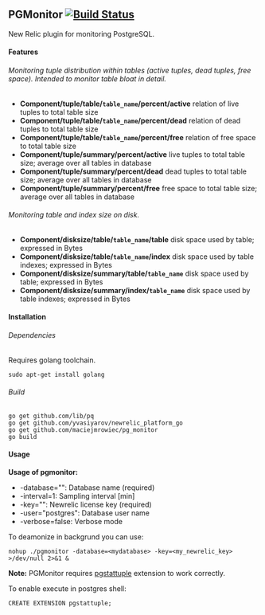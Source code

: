 ## **PGMonitor** [![Build Status](https://drone.io/github.com/maciejmrowiec/pgmonitor/status.png)](https://drone.io/github.com/maciejmrowiec/pgmonitor/latest)

New Relic plugin for monitoring PostgreSQL.

#### Features

###### Monitoring tuple distribution within tables (active tuples, dead tuples, free space). Intended to monitor table bloat in detail.

* **Component/tuple/table/`table_name`/percent/active** relation of live tuples to total table size
* **Component/tuple/table/`table_name`/percent/dead** relation of dead tuples to total table size
* **Component/tuple/table/`table_name`/percent/free** relation of free space to total table size
* **Component/tuple/summary/percent/active** live tuples to total table size; average over all tables in database
* **Component/tuple/summary/percent/dead** dead tuples to total table size; average over all tables in database
* **Component/tuple/summary/percent/free** free space to total table size; average over all tables in database

###### Monitoring table and index size on disk.

* **Component/disksize/table/`table_name`/table** disk space used by table; expressed in Bytes
* **Component/disksize/table/`table_name`/index** disk space used by table indexes; expressed in Bytes
* **Component/disksize/summary/table/`table_name`** disk space used by table; expressed in Bytes
* **Component/disksize/summary/index/`table_name`** disk space used by table indexes; expressed in Bytes


#### Installation

###### Dependencies

Requires golang toolchain.

```
sudo apt-get install golang
```

###### Build

```
go get github.com/lib/pq
go get github.com/yvasiyarov/newrelic_platform_go
go get github.com/maciejmrowiec/pg_monitor
go build
```

#### Usage

**Usage of pgmonitor:**
* -database="": Database name (required)
* -interval=1: Sampling interval [min]
* -key="": Newrelic license key (required)
* -user="postgres": Database user name
* -verbose=false: Verbose mode

To deamonize in backgrund you can use:

```
nohup ./pgmonitor -database=<mydatabase> -key=<my_newrelic_key> >/dev/null 2>&1 &
```

**Note:** PGMonitor requires [pgstattuple](http://www.postgresql.org/docs/9.3/static/pgstattuple.html) extension to work correctly.

To enable execute in postgres shell:

```
CREATE EXTENSION pgstattuple;
```
